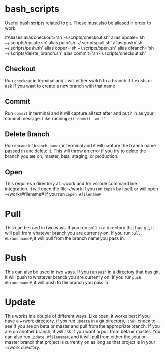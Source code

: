 # bash_scripts
Useful bash scripts related to git. These must also be aliased in order to work. 

#Aliases
alias checkout='sh ~/.scripts/checkout.sh'
alias update='sh ~/.scripts/update.sh'
alias pull='sh ~/.scripts/pull.sh'
alias push='sh ~/.scripts/push.sh'
alias copen='sh ~/.scripts/open.sh'
alias dbranch='sh ~/.scripts/delete_branch.sh'
alias commit='sh ~/.scripts/checkout.sh'

## Checkout
Run ```checkout``` in terminal and it will either switch to a branch if it exists or ask if you want to create a new branch with that name

## Commit
Run ```commit``` in terminal and it will capture all text after and put it in as your commit message. Like running ```git commit -am ""```

## Delete Branch
Run ```dbranch \branch-name\``` in terminal and it will capture the branch name passed in and delete it. This will throw an error if you try to delete the branch you are on, master, beta, staging, or production.

## Open
This requires a directory at ~/work and for vscode command line integration. It will open the file ~/work if you run ```copen``` by itself, or will open ~/work/#filename# if you run ```copen #filename#``` 

# Pull
This can be used in two ways. If you run ```pull``` in a directory that has git, it will pull from whatever branch you are currently on. If you run ```pull #branchname#```, it will pull from the branch name you pass in.

# Push
This can also be used in two ways. If you run ```push``` in a directory that has git, it will push to whatever branch you are currently on. If you run ```push #branchname#```, it will push to the branch you pass in.

# Update
This works in a couple of different ways. Like open, it works best if you have a ~/work directory. If you run ```update``` in a git directory, it will check to see if you are on beta or master and pull from the appropriate branch. If you are on another branch, it will ask if you want to pull from beta or master. 
You can also run ```update #filename#```, and it will pull from either the beta or master branch that project is currently on as long as that project is in your ~/work directory.
